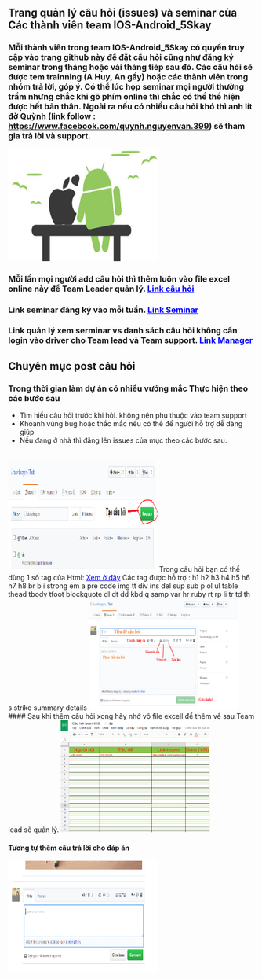 ## Trang quản lý câu hỏi (issues) và seminar của Các thành viên team IOS-Android_5Skay

### Mỗi thành viên trong team IOS-Android_5Skay có quyền truy cập vào trang github này để đặt cẩu hỏi cũng như đăng ký seminar trong tháng hoặc vài tháng tiép sau đó. Các câu hỏi sẽ được tem trainning (A Huy, An gầy) hoặc các thành viên trong nhóm trả lời, góp ý. Có thể lúc họp seminar mọi người thường trầm nhưng chắc khi gõ phím online thì chắc có thể thể hiện được hết bản thân. Ngoài ra nếu có nhiều câu hỏi khó thì anh lít đờ Quỳnh (link follow : https://www.facebook.com/quynh.nguyenvan.399) sẽ tham gia trả lời và support.

<img src="ImageUsingReadMe/IOS-Android_5Skay.jpg" alt="IOS-Android_5Skay logo" style="width:304px;height:228px;">

### Mỗi lần mọi người add câu hỏi thì thêm luôn vào file excel online này để Team Leader quản lý. <a href="https://docs.google.com/spreadsheets/d/13Cyl6XwB7esTG-vJRsv2PEBb7r2vKOklR-d-nVb7VPA/edit?usp=sharing" style="color:blue">Link câu hỏi</a>

### Link seminar đăng ký vào mỗi tuần. <a href="https://docs.google.com" style="color:blue">Link Seminar</a>

### Link quản lý xem serminar vs danh sách câu hỏi không cần login vào driver cho Team lead và Team support. <a href="google.com.vn" style="color:blue">Link Manager</a>

## Chuyên mục post câu hỏi
### Trong thời gian làm dự án có nhiều vướng mắc Thực hiện theo các bước sau
- Tìm hiểu câu hỏi trước khi hỏi. không nên phụ thuộc vào team support
- Khoanh vùng bug hoặc thắc mắc nếu có thể để người hỗ trợ dễ dàng giúp
- Nếu đang ở nhà thì đăng lên issues của mục theo các bước sau.
<br>
<img src="ImageUsingReadMe/CreateIssue.jpg" alt="create issue" style="width:304px;height:228px;">
Trong câu hỏi bạn có thể dùng 1 số tag của Html: <a href="https://daringfireball.net/projects/markdown/syntax#html" style="color:blue">Xem ở đây</a>
Các tag được hỗ trợ : h1 h2 h3 h4 h5 h6 h7 h8 br b i strong em a pre code img tt div ins del sup sub p ol ul table thead tbody tfoot blockquote dl dt dd kbd q samp var hr ruby rt rp li tr td th s strike summary details 

<img src="ImageUsingReadMe/CreateQuestion.jpg" alt="create issue" style="width:304px;height:228px;">
#### Sau khi thêm câu hỏi xong hãy nhớ vô file excell để thêm về sau Team lead sẽ quản lý.
<img src="ImageUsingReadMe/CauHoi.jpg" alt="create issue" style="width:304px;height:228px;">

#### Tương tự thêm câu trả lời cho đáp án
<img src="ImageUsingReadMe/InsertAnswer.jpg" alt="create issue" style="width:304px;height:228px;">

